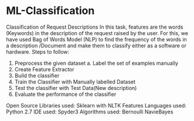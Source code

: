 # ML-Classification
Classification of Request Descriptions 
In this task, features are the words (Keywords) in the description of the request raised by the user. For this, we have used Bag of Words Model (NLP) to find the frequency of the words in a description /Document and make them to classify either as a software or hardware.
Steps to follow:
1.	Preprocess the given dataset 
a.	Label the set of examples manually 
2.	Create Feature Extractor 
3.	Build the classifier 
4.	Train the Classifier with Manually labelled Dataset
5.	Test the classifier with Test Data(New description)
6.	Evaluate the performance of the classifier 

Open Source Libraries used: Sklearn with NLTK Features 
Languages used: Python 2.7 
IDE used: Spyder3 
Algorithms used: Bernoulli NavieBayes 
